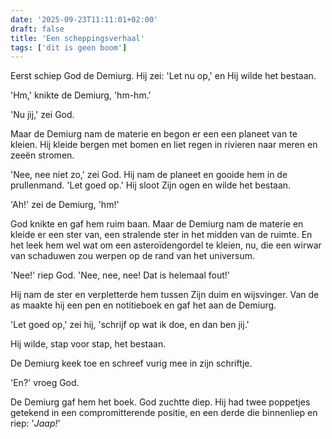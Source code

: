```yaml
---
date: '2025-09-23T11:11:01+02:00'
draft: false
title: 'Een scheppingsverhaal'
tags: ['dit is geen boom']
---
```


Eerst schiep God de Demiurg. Hij zei: 'Let nu op,' en Hij wilde het bestaan.

'Hm,' knikte de Demiurg, 'hm-hm.'

'Nu jij,' zei God.

Maar de Demiurg nam de materie en begon er een een planeet van te kleien. Hij kleide bergen met bomen en liet regen in rivieren naar meren en zeeën stromen.

'Nee, nee niet zo,' zei God. Hij nam de planeet en gooide hem in de prullenmand. 'Let goed op.' Hij sloot Zijn ogen en wilde het bestaan.

'Ah!' zei de Demiurg, 'hm!'

God knikte en gaf hem ruim baan. Maar de Demiurg nam de materie en kleide er een ster van, een stralende ster in het midden van de ruimte. En het leek hem wel wat om een asteroïdengordel te kleien, nu, die een wirwar van schaduwen zou werpen op de rand van het universum.

'Nee!' riep God. 'Nee, nee, nee! Dat is helemaal fout!'

Hij nam de ster en verpletterde hem tussen Zijn duim en wijsvinger. Van de as maakte hij een pen en notitieboek en gaf het aan de Demiurg.

'Let goed op,' zei hij, 'schrijf op wat ik doe, en dan ben jij.'

Hij wilde, stap voor stap, het bestaan.

De Demiurg keek toe en schreef vurig mee in zijn schriftje.

'En?' vroeg God.

De Demiurg gaf hem het boek. God zuchtte diep. Hij had twee poppetjes getekend in een compromitterende positie, en een derde die binnenliep en riep: '*Jaap!*'